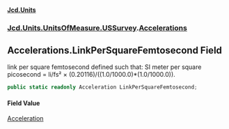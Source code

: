 #### [Jcd.Units](index 'index')
### [Jcd.Units.UnitsOfMeasure.USSurvey](Jcd.Units.UnitsOfMeasure.USSurvey 'Jcd.Units.UnitsOfMeasure.USSurvey').[Accelerations](Accelerations 'Jcd.Units.UnitsOfMeasure.USSurvey.Accelerations')

## Accelerations.LinkPerSquareFemtosecond Field

link per square femtosecond defined such that: SI meter per square picosecond = li/fs² ×
(0.20116)/((1.0/1000.0)*(1.0/1000.0)).

```csharp
public static readonly Acceleration LinkPerSquareFemtosecond;
```

#### Field Value
[Acceleration](Acceleration 'Jcd.Units.UnitTypes.Acceleration')